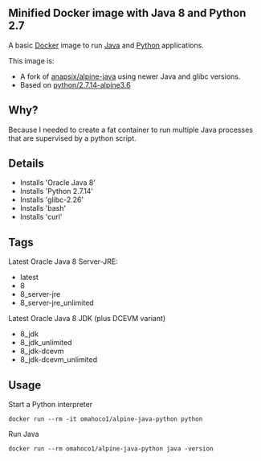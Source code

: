 ## Minified Docker image with Java 8 and Python 2.7

A basic [Docker](https://www.docker.com/) image to run [Java](https://www.java.com/) and [Python](https://www.python.org) applications.  

This image is:
- A fork of [anapsix/alpine-java](https://hub.docker.com/r/anapsix/alpine-java) using newer Java and glibc versions.
- Based on [python/2.7.14-alpine3.6](https://github.com/docker-library/python/blob/1d59eb2dd813c64891bf554a8ea01754aba25816/2.7/alpine3.6/Dockerfile)

## Why?

Because I needed to create a fat container to run multiple Java processes that are supervised by a python script.

## Details

- Installs 'Oracle Java 8'
- Installs 'Python 2.7.14'
- Installs 'glibc-2.26'
- Installs 'bash'
- Installs 'curl'


## Tags
Latest Oracle Java 8 Server-JRE:

- latest
- 8
- 8_server-jre
- 8_server-jre_unlimited

Latest Oracle Java 8 JDK (plus DCEVM variant)

- 8_jdk
- 8_jdk_unlimited
- 8_jdk-dcevm
- 8_jdk-dcevm_unlimited

## Usage

Start a Python interpreter
```shell
docker run --rm -it omahoco1/alpine-java-python python
```

Run Java
```shell
docker run --rm omahoco1/alpine-java-python java -version
```

